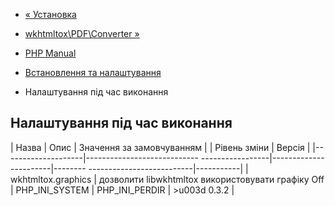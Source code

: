 - [« Установка](wkhtmltox.installation.md)
- [wkhtmltox\PDF\Converter »](class.wkhtmltox-pdf-converter.md)

- [PHP Manual](index.md)
- [Встановлення та налаштування](wkhtmltox.setup.md)
- Налаштування під час виконання

## Налаштування під час виконання

| Назва | Опис | Значення за замовчуванням | | Рівень зміни | Версія |
|--------------------|---------------------------- -----------------|-----------------------|-------- --------------------------|-----------|
| wkhtmltox.graphics | дозволити libwkhtmltox використовувати графіку Off | PHP_INI_SYSTEM \| PHP_INI_PERDIR | \>u003d 0.3.2 |
